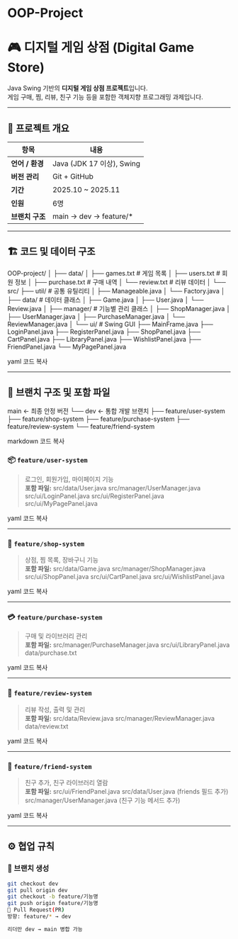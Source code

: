 # OOP-Project
# 🎮 **디지털 게임 상점 (Digital Game Store)**

Java Swing 기반의 **디지털 게임 상점 프로젝트**입니다.  
게임 구매, 찜, 리뷰, 친구 기능 등을 포함한 객체지향 프로그래밍 과제입니다.

---

## 🧩 프로젝트 개요

| 항목 | 내용 |
|------|------|
| **언어 / 환경** | Java (JDK 17 이상), Swing |
| **버전 관리** | Git + GitHub |
| **기간** | 2025.10 ~ 2025.11 |
| **인원** | 6명 |
| **브랜치 구조** | main → dev → feature/* |

---

## 🏗 코드 및 데이터 구조

OOP-project/
│
├── data/
│ ├── games.txt # 게임 목록
│ ├── users.txt # 회원 정보
│ ├── purchase.txt # 구매 내역
│ └── review.txt # 리뷰 데이터
│
└── src/
├── util/ # 공통 유틸리티
│ ├── Manageable.java
│ └── Factory.java
│
├── data/ # 데이터 클래스
│ ├── Game.java
│ ├── User.java
│ └── Review.java
│
├── manager/ # 기능별 관리 클래스
│ ├── ShopManager.java
│ ├── UserManager.java
│ ├── PurchaseManager.java
│ └── ReviewManager.java
│
└── ui/ # Swing GUI
├── MainFrame.java
├── LoginPanel.java
├── RegisterPanel.java
├── ShopPanel.java
├── CartPanel.java
├── LibraryPanel.java
├── WishlistPanel.java
├── FriendPanel.java
└── MyPagePanel.java

yaml
코드 복사

---

## 🌿 브랜치 구조 및 포함 파일

main ← 최종 안정 버전
└── dev ← 통합 개발 브랜치
├── feature/user-system
├── feature/shop-system
├── feature/purchase-system
├── feature/review-system
└── feature/friend-system

markdown
코드 복사

### 📦 `feature/user-system`
> 로그인, 회원가입, 마이페이지 기능  
**포함 파일:**
src/data/User.java
src/manager/UserManager.java
src/ui/LoginPanel.java
src/ui/RegisterPanel.java
src/ui/MyPagePanel.java

yaml
코드 복사

---

### 🛒 `feature/shop-system`
> 상점, 찜 목록, 장바구니 기능  
**포함 파일:**
src/data/Game.java
src/manager/ShopManager.java
src/ui/ShopPanel.java
src/ui/CartPanel.java
src/ui/WishlistPanel.java

yaml
코드 복사

---

### 💳 `feature/purchase-system`
> 구매 및 라이브러리 관리  
**포함 파일:**
src/manager/PurchaseManager.java
src/ui/LibraryPanel.java
data/purchase.txt

yaml
코드 복사

---

### 📝 `feature/review-system`
> 리뷰 작성, 출력 및 관리  
**포함 파일:**
src/data/Review.java
src/manager/ReviewManager.java
data/review.txt

yaml
코드 복사

---

### 👥 `feature/friend-system`
> 친구 추가, 친구 라이브러리 열람  
**포함 파일:**
src/ui/FriendPanel.java
src/data/User.java (friends 필드 추가)
src/manager/UserManager.java (친구 기능 메서드 추가)

yaml
코드 복사

---

## ⚙ 협업 규칙

### 🔹 브랜치 생성
```bash
git checkout dev
git pull origin dev
git checkout -b feature/기능명
git push origin feature/기능명
🔹 Pull Request(PR)
방향: feature/* → dev

리더만 dev → main 병합 가능
